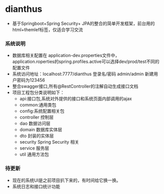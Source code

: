 # dianthus
- 基于Springboot+Spring Security+ JPA的整合的简单开发框架，前台用的html+themlef标签，仅适合学习交流 

### 系统说明
- 数据库相关配置在 application-dev.properties文件中，application.roperties的spring.profiles.active可以选择dev/prod/test不同的配置文件
- 系统访问地址：localhost:7777/dianthus  登录名/密码 admin/admin  新建用户密码为123456
- 整合swagger接口,所有@RestController的注解自动生成接口文档
- 项目工程包分类说明如下：  
  + api:接口包,系统对外提供的接口和系统页面内部调用的ajax  
  + common:通用类包  
  + config:系统配置相关包  
  + controller 控制层  
  + dao 数据访问层  
  + domain 数据库实体层  
  + dto 封装的实体层  
  + security  Spring Security 相关
  + service 服务层  
  + util 通用方法包  

### 待更新  
- 现在的系统UI是之前项目扒下来的，有时间给它换一换。  
- 系统日志和接口统计功能   
  
